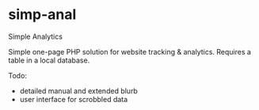 # simp-anal
Simple Analytics

Simple one-page PHP solution for website tracking & analytics.
Requires a table in a local database.

Todo: 
- detailed manual and extended blurb
- user interface for scrobbled data
